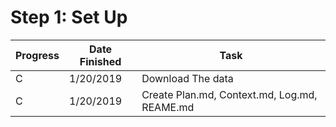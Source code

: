 # Step 1: Set Up

| Progress | Date Finished | Task                  
|----------|---------------|-----
| C        | 1/20/2019     | Download The data    
| C        | 1/20/2019     | Create Plan.md, Context.md, Log.md, REAME.md           